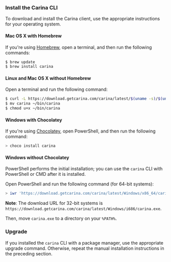 ### Install the Carina CLI
To download and install the Carina client, use the appropriate instructions for your operating system.

#### Mac OS X with Homebrew

If you're using [Homebrew](http://brew.sh/), open a terminal, and then run the following commands:

```bash
$ brew update
$ brew install carina
```

#### Linux and Mac OS X without Homebrew

Open a terminal and run the following command:

```bash
$ curl -L https://download.getcarina.com/carina/latest/$(uname -s)/$(uname -m)/carina -o carina
$ mv carina ~/bin/carina
$ chmod u+x ~/bin/carina
```

#### Windows with Chocolatey

If you're using [Chocolatey](http://chocolatey.org/), open PowerShell, and then run the following command:

```powershell
> choco install carina
```

#### Windows without Chocolatey

PowerShell performs the initial installation; you can use the `carina` CLI with PowerShell
or CMD after it is installed.

Open PowerShell and run the following command (for 64-bit systems):

```powershell
> iwr 'https://download.getcarina.com/carina/latest/Windows/x86_64/carina.exe' -OutFile carina.exe
```

**Note**: The download URL for 32-bit systems is `https://download.getcarina.com/carina/latest/Windows/i686/carina.exe`.

Then, move `carina.exe` to a directory on your `%PATH%`.

### Upgrade
If you installed the `carina` CLI with a package manager, use the appropriate upgrade command.
Otherwise, repeat the manual installation instructions in the preceding section.
